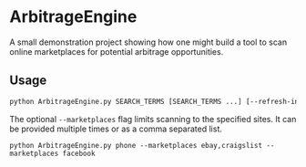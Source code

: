 # ArbitrageEngine

A small demonstration project showing how one might build a tool to scan
online marketplaces for potential arbitrage opportunities.

## Usage

```bash
python ArbitrageEngine.py SEARCH_TERMS [SEARCH_TERMS ...] [--refresh-interval SECONDS] [--marketplaces SITE[,SITE...]]
```

The optional `--marketplaces` flag limits scanning to the specified
sites. It can be provided multiple times or as a comma separated list.

```
python ArbitrageEngine.py phone --marketplaces ebay,craigslist --marketplaces facebook
```
